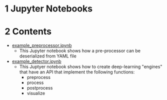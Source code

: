 # 1 Jupyter Notebooks

# 2 Contents

* [example_preprocessor.ipynb](example_preprocessor.ipynb)
  * This Jupyter notebook shows how a pre-processor can be deserialized from YAML file
* [example_detector.ipynb](example_detector.ipynb)
  * This Juptyer notebook shows how to create deep-learning "engines" that have an API that implement the following functions:
    * preprocess
    * process
    * postprocess
    * visualize
